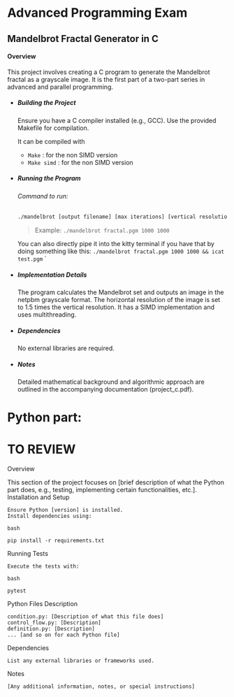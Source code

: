 # Advanced Programming Exam

## Mandelbrot Fractal Generator in C

#### Overview

This project involves creating a C program to generate the Mandelbrot fractal as a grayscale image. It is the first part of a two-part series in advanced and parallel programming.

- ##### Building the Project

  Ensure you have a C compiler installed (e.g., GCC).
  Use the provided Makefile for compilation.

  It can be compiled with

  - `Make` : for the non SIMD version
  - `Make simd` : for the non SIMD version

- ##### Running the Program

  ###### Command to run:

  ```bash
  ./mandelbrot [output filename] [max iterations] [vertical resolution]`
  ```

  > Example: `./mandelbrot fractal.pgm 1000 1000`

  You can also directly pipe it into the kitty terminal if you have that by doing something like this: `./mandelbrot fractal.pgm 1000 1000 && icat test.pgm`
  `

- ##### Implementation Details

  The program calculates the Mandelbrot set and outputs an image in the netpbm grayscale format.
  The horizontal resolution of the image is set to 1.5 times the vertical resolution.
  It has a SIMD implementation and uses multithreading.

- ##### Dependencies

  No external libraries are required.

- ##### Notes

  Detailed mathematical background and algorithmic approach are outlined in the accompanying documentation (project_c.pdf).

# Python part:

# TO REVIEW

Overview

This section of the project focuses on [brief description of what the Python part does, e.g., testing, implementing certain functionalities, etc.].
Installation and Setup

    Ensure Python [version] is installed.
    Install dependencies using:

    bash

    pip install -r requirements.txt

Running Tests

    Execute the tests with:

    bash

    pytest

Python Files Description

    condition.py: [Description of what this file does]
    control_flow.py: [Description]
    definition.py: [Description]
    ... [and so on for each Python file]

Dependencies

    List any external libraries or frameworks used.

Notes

    [Any additional information, notes, or special instructions]
